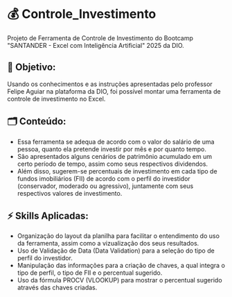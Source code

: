 # 💰 Controle_Investimento
Projeto de Ferramenta de Controle de Investimento do Bootcamp "SANTANDER - Excel com Inteligência Artificial" 2025 da DIO.

🎯 Objetivo:
- 
Usando os conhecimentos e as instruções apresentadas pelo professor Felipe Aguiar na plataforma da DIO, foi possível montar uma ferramenta de controle de investimento no Excel.

🗂 Conteúdo:
- 
- Essa ferramenta se adequa de acordo com o valor do salário de uma pessoa, quanto ela pretende investir por mês e por quanto tempo.
- São apresentados alguns cenários de patrimônio acumulado em um certo período de tempo, assim como seus respectivos dividendos.
- Além disso, sugerem-se percentuais de investimento em cada tipo de fundos imobiliários (FII) de acordo com o perfil do investidor (conservador, moderado ou agressivo), juntamente com seus respectivos valores de investimento. 

⚡ Skills Aplicadas:
- 
- Organização do layout da planilha para facilitar o entendimento do uso da ferramenta, assim como a vizualização dos seus resultados.
- Uso de Validação de Data (Data Validation) para a seleção do tipo de perfil do investidor.
- Manipulação das informações para a criação de chaves, a qual integra o tipo de perfil, o tipo de FII e o percentual sugerido.
- Uso da fórmula PROCV (VLOOKUP) para mostrar o percentual sugerido através das chaves criadas. 






